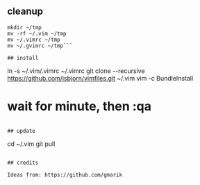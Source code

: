 ## cleanup

```
mkdir ~/tmp
mv -rf ~/.vim ~/tmp
mv ~/.vimrc ~/tmp
mv ~/.gvimrc ~/tmp```

## install
```
ln -s ~/.vim/.vimrc ~/.vimrc
git clone --recursive https://github.com/isbjorn/vimfiles.git ~/.vim
vim -c BundleInstall
# wait for minute, then :qa
```

## update
```
cd ~/.vim
git pull
```

## credits

Ideas from: https://github.com/gmarik
